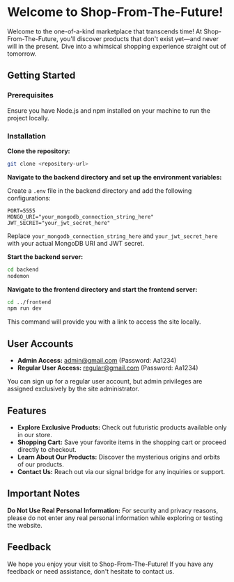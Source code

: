 
# Welcome to Shop-From-The-Future!

Welcome to the one-of-a-kind marketplace that transcends time! At Shop-From-The-Future, you'll discover products that don't exist yet—and never will in the present. Dive into a whimsical shopping experience straight out of tomorrow.

## Getting Started

### Prerequisites

Ensure you have Node.js and npm installed on your machine to run the project locally.

### Installation

**Clone the repository:**
```bash
git clone <repository-url>
```

**Navigate to the backend directory and set up the environment variables:**

Create a `.env` file in the backend directory and add the following configurations:
```plaintext
PORT=5555
MONGO_URI="your_mongodb_connection_string_here"
JWT_SECRET="your_jwt_secret_here"
```
Replace `your_mongodb_connection_string_here` and `your_jwt_secret_here` with your actual MongoDB URI and JWT secret.

**Start the backend server:**
```bash
cd backend
nodemon
```

**Navigate to the frontend directory and start the frontend server:**
```bash
cd ../frontend
npm run dev
```
This command will provide you with a link to access the site locally.

## User Accounts

- **Admin Access:** admin@gmail.com (Password: Aa1234)
- **Regular User Access:** regular@gmail.com (Password: Aa1234)

You can sign up for a regular user account, but admin privileges are assigned exclusively by the site administrator.

## Features

- **Explore Exclusive Products:** Check out futuristic products available only in our store.
- **Shopping Cart:** Save your favorite items in the shopping cart or proceed directly to checkout.
- **Learn About Our Products:** Discover the mysterious origins and orbits of our products.
- **Contact Us:** Reach out via our signal bridge for any inquiries or support.

## Important Notes

**Do Not Use Real Personal Information:** For security and privacy reasons, please do not enter any real personal information while exploring or testing the website.

## Feedback

We hope you enjoy your visit to Shop-From-The-Future! If you have any feedback or need assistance, don't hesitate to contact us.
